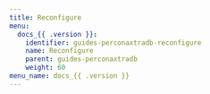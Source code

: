 ```yaml
---
title: Reconfigure
menu:
  docs_{{ .version }}:
    identifier: guides-perconaxtradb-reconfigure
    name: Reconfigure
    parent: guides-perconaxtradb
    weight: 60
menu_name: docs_{{ .version }}
---
```

